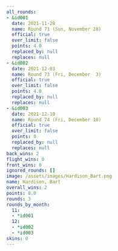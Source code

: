 ```yaml
---
all_rounds:
- &id001
  date: 2021-11-28
  name: Round 71 (Sun, November 28)
  official: true
  over_limit: false
  points: 4.0
  replaced_by: null
  replaces: null
- &id002
  date: 2021-12-03
  name: Round 73 (Fri, December  3)
  official: true
  over_limit: false
  points: 4.0
  replaced_by: null
  replaces: null
- &id003
  date: 2021-12-10
  name: Round 74 (Fri, December 10)
  official: true
  over_limit: false
  points: 0
  replaced_by: null
  replaces: null
back_wins: 2
flight_wins: 0
front_wins: 0
ignored_rounds: []
image: /assets/images/Hardison_Bart.png
name: Hardison, Bart
overall_wins: 2
points: 8.0
rounds: 3
rounds_by_month:
  11:
  - *id001
  12:
  - *id002
  - *id003
skins: 0
---
```

